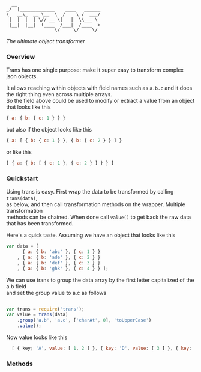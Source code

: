 ```
  __                               
_/  |_____________    ____   ______
\   __\_  __ \__  \  /    \ /  ___/
 |  |  |  | \// __ \|   |  \\___ \ 
 |__|  |__|  (____  /___|  /____  >
                  \/     \/     \/ 
```

*The ultimate object transformer*

### Overview

Trans has one single purpose: make it super easy to transform complex json objects.  
  
It allows reaching within objects with field names such as ``a.b.c`` and it does the 
right thing even across multiple arrays.  
So the field above could be used to modify or extract a value from an object that looks like this
``` javascript 
{ a: { b: { c: 1 } } }
```
but also if the object looks like this 
``` javascript
{ a: [ { b: { c: 1 } }, { b: { c: 2 } } ] }
```
or like this
``` javascript
[ { a: { b: [ { c: 1 }, { c: 2 } ] } } ]
```

### Quickstart

Using trans is easy. First wrap the data to be transformed by calling ``trans(data)``,  
as below, and then call transformation methods on the wrapper. Multiple transformation  
methods can be chained. When done call ``value()`` to get back the raw data that has been transformed.

Here's a quick taste. Assuming we have an object that looks like this  

``` javascript
var data = [ 
      { a: { b: 'abc' }, { c: 1 } }
    , { a: { b: 'ade' }, { c: 2 } }
    , { a: { b: 'def' }, { c: 3 } }
    , { a: { b: 'ghk' }, { c: 4 } } ];
```

We can use trans to group the data array by the first letter capitalized of the a.b field  
and set the group value to a.c as follows  

``` javascript

var trans = require('trans');
var value = trans(data)
    .group('a.b', 'a.c', ['charAt', 0], 'toUpperCase')
    .value();

```

Now value looks like this  

``` javascript
  [ { key; 'A', value: [ 1, 2 ] }, { key: 'D', value: [ 3 ] }, { key: 'G', value: [ 4 ] } ];
```

### Methods
